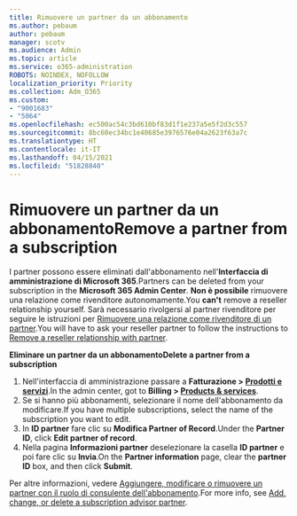 ```yaml
---
title: Rimuovere un partner da un abbonamento
ms.author: pebaum
author: pebaum
manager: scotv
ms.audience: Admin
ms.topic: article
ms.service: o365-administration
ROBOTS: NOINDEX, NOFOLLOW
localization_priority: Priority
ms.collection: Adm_O365
ms.custom:
- "9001683"
- "5064"
ms.openlocfilehash: ec500ac54c3bd610bf83d1f1e237a5e5f2d3c557
ms.sourcegitcommit: 8bc60ec34bc1e40685e3976576e04a2623f63a7c
ms.translationtype: HT
ms.contentlocale: it-IT
ms.lasthandoff: 04/15/2021
ms.locfileid: "51828840"
---
```

# <a name="remove-a-partner-from-a-subscription"></a><span data-ttu-id="4b83a-102">Rimuovere un partner da un abbonamento</span><span class="sxs-lookup"><span data-stu-id="4b83a-102">Remove a partner from a subscription</span></span>

<span data-ttu-id="4b83a-103">I partner possono essere eliminati dall'abbonamento nell'**Interfaccia di amministrazione di Microsoft 365**.</span><span class="sxs-lookup"><span data-stu-id="4b83a-103">Partners can be deleted from your subscription in the **Microsoft 365 Admin Center**.</span></span> <span data-ttu-id="4b83a-104">**Non è possibile** rimuovere una relazione come rivenditore autonomamente.</span><span class="sxs-lookup"><span data-stu-id="4b83a-104">You **can't** remove a reseller relationship yourself.</span></span> <span data-ttu-id="4b83a-105">Sarà necessario rivolgersi al partner rivenditore per seguire le istruzioni per [Rimuovere una relazione come rivenditore di un partner](https://docs.microsoft.com/partner-center/remove-a-relationship).</span><span class="sxs-lookup"><span data-stu-id="4b83a-105">You will have to ask your reseller partner to follow the instructions to [Remove a reseller relationship with partner](https://docs.microsoft.com/partner-center/remove-a-relationship).</span></span>

<span data-ttu-id="4b83a-106">**Eliminare un partner da un abbonamento**</span><span class="sxs-lookup"><span data-stu-id="4b83a-106">**Delete a partner from a subscription**</span></span>

1. <span data-ttu-id="4b83a-107">Nell'interfaccia di amministrazione passare a **Fatturazione > [Prodotti e servizi](https://go.microsoft.com/fwlink/p/?linkid=842054)**.</span><span class="sxs-lookup"><span data-stu-id="4b83a-107">In the admin center, got to **Billing > [Products & services](https://go.microsoft.com/fwlink/p/?linkid=842054)**.</span></span>
2. <span data-ttu-id="4b83a-108">Se si hanno più abbonamenti, selezionare il nome dell'abbonamento da modificare.</span><span class="sxs-lookup"><span data-stu-id="4b83a-108">If you have multiple subscriptions, select the name of the subscription you want to edit.</span></span>
3. <span data-ttu-id="4b83a-109">In **ID partner** fare clic su **Modifica Partner of Record**.</span><span class="sxs-lookup"><span data-stu-id="4b83a-109">Under the **Partner ID**, click **Edit partner of record**.</span></span>
4. <span data-ttu-id="4b83a-110">Nella pagina **Informazioni partner** deselezionare la casella **ID partner** e poi fare clic su **Invia**.</span><span class="sxs-lookup"><span data-stu-id="4b83a-110">On the **Partner information** page, clear the **partner ID** box, and then click **Submit**.</span></span>

<span data-ttu-id="4b83a-111">Per altre informazioni, vedere [Aggiungere, modificare o rimuovere un partner con il ruolo di consulente dell'abbonamento](https://docs.microsoft.com/microsoft-365/admin/misc/add-partner?view=o365-worldwide).</span><span class="sxs-lookup"><span data-stu-id="4b83a-111">For more info, see [Add, change, or delete a subscription advisor partner](https://docs.microsoft.com/microsoft-365/admin/misc/add-partner?view=o365-worldwide).</span></span>
